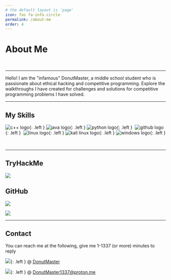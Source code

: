 ```yaml
---
# the default layout is 'page'
icon: fas fa-info-circle
permalink: /about-me
order: 4
---
```


# About Me
<br>

---

Hello! I am the "infamous" DonutMaster, a middle school student who is passionate about ethical hacking and competitive programming. Explore the walkthroughs I have created for challenges and solutions for competitive programming problems I have solved.

---

## My Skills

![c++ logo](https://img.shields.io/badge/C++-%2300599C.svg?logo=c%2B%2B&logoColor=white){: .left }
![java logo](https://img.shields.io/badge/Java-%23ED8B00.svg?logo=openjdk&logoColor=white){: .left }
![python logo](https://img.shields.io/badge/Python-3776AB?logo=python&logoColor=fff){: .left } 
![github logo](https://img.shields.io/badge/GitHub-000?logo=github&logoColor=fff){: .left } 
![linux logo](https://img.shields.io/badge/Linux-FCC624?logo=linux&logoColor=black){: .left }
![kali linux logo](https://img.shields.io/badge/Kali%20Linux-557C94?logo=kalilinux&logoColor=fff){: .left }
![windows logo](https://custom-icon-badges.demolab.com/badge/Windows-0078D6?logo=windows11&logoColor=white){: .left }

<br>

---

## TryHackMe

![](https://tryhackme-badges.s3.amazonaws.com/DonutMaster.png)

## GitHub

![](https://github-readme-stats.vercel.app/api/top-langs/?username=DonutMaster&layout=compact&theme=tokyonight&hide_border=true)

![](https://github-readme-stats.vercel.app/api?username=DonutMaster&show_icons=true&theme=tokyonight&hide_border=true)

---

## Contact

You can reach me at the following, give me 1-1337 (or more) minutes to reply

![](https://img.shields.io/badge/discord-5865F2?logo=discord&logoColor=white){: .left } @ [DonutMaster](https://discord.com/users/987259301506736149)

![](https://img.shields.io/badge/Proton%20Mail-6D4AFF?logo=protonmail&logoColor=fff){: .left } @ [DonutMaster1337@proton.me](mailto:DonutMaster1337@proton.me)